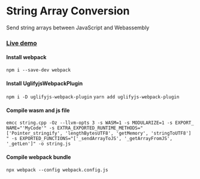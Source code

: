 # String Array Conversion
Send string arrays between JavaScript and Webassembly

### [Live demo](https://togekk.github.io/wasm/)

#### Install webpack
`npm i --save-dev webpack`

#### Install UglifyjsWebpackPlugin
`npm i -D uglifyjs-webpack-plugin`
`yarn add uglifyjs-webpack-plugin`

#### Compile wasm and js file
`emcc string.cpp -Oz --llvm-opts 3 -s WASM=1 -s MODULARIZE=1 -s EXPORT_
NAME="'MyCode'" -s EXTRA_EXPORTED_RUNTIME_METHODS="['Pointer_stringify', 'lengthBytesUTF8', 'getMemory', 'stringToUTF8']
" -s EXPORTED_FUNCTIONS="['_sendArrayToJS', '_getArrayFromJS', '_getLen']" -o string.js`

#### Compile webpack bundle
`npx webpack --config webpack.config.js`
